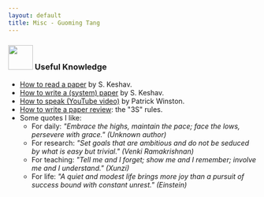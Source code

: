 ```yaml
---
layout: default
title: Misc - Guoming Tang
---
```


### <img src="../img/misc.png" height="50px"> Useful Knowledge

- [How to read a paper](http://svr-sk818-web.cl.cam.ac.uk/keshav/papers/07/paper-reading.pdf) by S. Keshav.
- [How to write a (system) paper](http://svr-sk818-web.cl.cam.ac.uk/keshav/papers/10/ogres2.pdf) by S. Keshav.
- [How to speak (YouTube video)](https://youtu.be/Unzc731iCUY) by Patrick Winston.
- [How to write a paper review](https://share.note.sx/1lcwj7tf#oETOe6/u1h76IcfY6A6jZRTgGqrPapw3jsWEmIuouCQ): the "3S" rules.
- Some quotes I like:
  - For daily: _"Embrace the highs, maintain the pace; face the lows, persevere with grace." (Unknown author)_ 
  - For research: _"Set goals that are ambitious and do not be seduced by what is easy but trivial." (Venki Ramakrishnan)_ 
  - For teaching: _"Tell me and I forget; show me and I remember; involve me and I understand." (Xunzi)_
  - For life: _"A quiet and modest life brings more joy than a pursuit of success bound with constant unrest." (Einstein)_